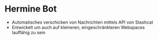 # Hermine Bot

* Automatisches verschicken von Nachrichten mittels API von Stashcat
* Entwickelt um auch auf kleineren, eingeschränkteren Webspaces lauffähig zu sein
